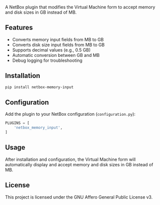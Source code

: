 A NetBox plugin that modifies the Virtual Machine form to accept memory and disk sizes in GB instead of MB.

## Features

- Converts memory input fields from MB to GB
- Converts disk size input fields from MB to GB
- Supports decimal values (e.g., 0.5 GB)
- Automatic conversion between GB and MB
- Debug logging for troubleshooting

## Installation

```bash
pip install netbox-memory-input
```

## Configuration

Add the plugin to your NetBox configuration (`configuration.py`):

```python
PLUGINS = [
    'netbox_memory_input',
]
```

## Usage

After installation and configuration, the Virtual Machine form will automatically display and accept memory and disk sizes in GB instead of MB.

## License

This project is licensed under the GNU Affero General Public License v3.